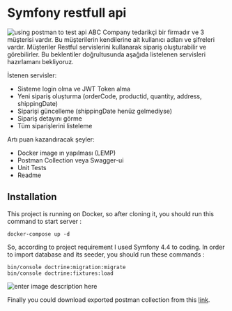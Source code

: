 # Symfony restfull api
![using postman to test api ](http://g.recordit.co/Hs3hh0ohy8.gif)
ABC Company tedarikçi bir firmadır ve 3 müşterisi vardır. Bu müşterilerin kendilerine ait kullanıcı adları ve şifreleri vardır.  Müşteriler Restful servislerini kullanarak sipariş oluşturabilir ve görebilirler. Bu beklentiler doğrultusunda  aşağıda listelenen servisleri hazırlamanı bekliyoruz.

İstenen servisler:
-   Sisteme login olma ve JWT Token alma
-   Yeni sipariş oluşturma (orderCode, productid, quantity, address, shippingDate)
-   Siparişi güncelleme (shippingDate henüz gelmediyse)
-   Sipariş detayını görme
-   Tüm siparişlerini listeleme

Artı puan kazandıracak şeyler:
-   Docker image ın yapılması (LEMP)
-   Postman Collection  veya Swagger-ui
-   Unit Tests
-   Readme

## Installation
This project is running on Docker, so after cloning it, you should run this command to start server :

    docker-compose up -d
 
So, according to project requirement I used Symfony 4.4 to coding. In order to import database and its seeder, you should run these commands :

    bin/console doctrine:migration:migrate
    bin/console doctrine:fixtures:load

![enter image description here](http://g.recordit.co/HePmZJhgV7.gif)

Finally you could download exported postman collection from this [link](https://raw.githubusercontent.com/amir-shadanfar/symfony-rest-api/master/Symfony-restfull.postman_collection.json).
